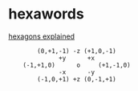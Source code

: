 # hexawords

[hexagons explained](https://www.redblobgames.com/grids/hexagons/)



            (0,+1,-1) -z (+1,0,-1)
                  +y      +x
        (-1,+1,0)      o     (+1,-1,0)
                  -x      -y
            (-1,0,+1) +z (0,-1,+1)
